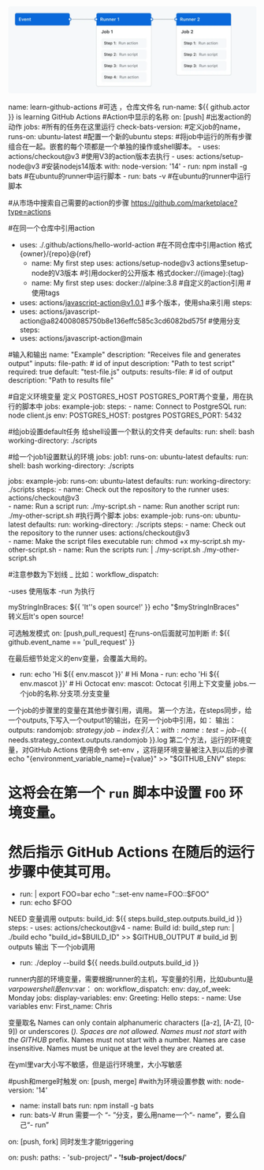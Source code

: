 
![Alt text](overview-actions-simple.webp)

name: learn-github-actions                                #可选 ，仓库文件名
run-name: ${{ github.actor }} is learning GitHub Actions  #Action中显示的名称
on: [push]                                                #出发action的动作
jobs:                                                     #所有的任务在这里运行
  check-bats-version:                                     #定义job的name，
    runs-on: ubuntu-latest                                #配置一个新的ubuntu
    steps:                                                #将job中运行的所有步骤组合在一起。嵌套的每个项都是一个单独的操作或shell脚本。
      - uses: actions/checkout@v3                         #使用V3的action版本去执行
      - uses: actions/setup-node@v3                       #安装nodejs14版本
        with:
          node-version: '14'
      - run: npm install -g bats                          #在ubuntu的runner中运行脚本
      - run: bats -v                                      #在ubuntu的runner中运行脚本

#从市场中搜索自己需要的action的步骤
https://github.com/marketplace?type=actions

#在同一个仓库中引用action
   - uses: ./.github/actions/hello-world-action
#在不同仓库中引用action
 格式{owner}/{repo}@{ref}  
       - name: My first step
        uses: actions/setup-node@v3    actions里setup-node的V3版本
#引用docker的公开版本
 格式docker://{image}:{tag}
       - name: My first step
        uses: docker://alpine:3.8
#自定义的action引用
#使用tags
 - uses: actions/javascript-action@v1.0.1
#多个版本，使用sha来引用
steps:
  - uses: actions/javascript-action@a824008085750b8e136effc585c3cd6082bd575f
#使用分支
steps:
  - uses: actions/javascript-action@main

#输入和输出
name: "Example"
description: "Receives file and generates output"
inputs:
  file-path: # id of input
    description: "Path to test script"
    required: true
    default: "test-file.js"
outputs:
  results-file: # id of output
    description: "Path to results file"

#自定义环境变量
定义   POSTGRES_HOST  POSTGRES_PORT两个变量，用在执行的脚本中
jobs:
  example-job:
      steps:
        - name: Connect to PostgreSQL
          run: node client.js
          env:
            POSTGRES_HOST: postgres
            POSTGRES_PORT: 5432

#给job设置default任务
给shell设置一个默认的文件夹
defaults:
  run:
    shell: bash
    working-directory: ./scripts

#给一个job1设置默认的环境
jobs:
  job1:
    runs-on: ubuntu-latest
    defaults:
      run:
        shell: bash
        working-directory: ./scripts

jobs:
  example-job:
    runs-on: ubuntu-latest
    defaults:
      run:
        working-directory: ./scripts
    steps:
      - name: Check out the repository to the runner
        uses: actions/checkout@v3  
      - name: Run a script
        run: ./my-script.sh
      - name: Run another script
        run: ./my-other-script.sh
#执行两个脚本
jobs:
  example-job:
    runs-on: ubuntu-latest
    defaults:
      run:
        working-directory: ./scripts
    steps:
      - name: Check out the repository to the runner
        uses: actions/checkout@v3  
      - name: Make the script files executable
        run: chmod +x my-script.sh my-other-script.sh
      - name: Run the scripts
        run: |
          ./my-script.sh
          ./my-other-script.sh


#注意参数为下划线 _ 比如：workflow_dispatch: 

-uses 使用版本
-run 为执行

myStringInBraces: ${{ 'It''s open source!' }}
 echo "$myStringInBraces"   
转义后It's open source!

可选触发模式 on: [push,pull_request]
在runs-on后面就可加判断  if: ${{ github.event_name == 'pull_request' }}

在最后细节处定义的env变量，会覆盖大局的。
- run: echo 'Hi ${{ env.mascot }}'  # Hi Mona
      - run: echo 'Hi ${{ env.mascot }}'  # Hi Octocat
        env:
          mascot: Octocat
引用上下文变量
jobs.一个job的名称.分支项.分支变量

一个job的步骤里的变量在其他步骤引用，调用。
第一个方法，在steps同步，给一个outputs,下写入一个output1的输出，在另一个job中引用，如：
输出：    outputs:
        randomjob: ${{ strategy.job-index }}
引入：    with:
          name: test-job-${{ needs.strategy_context.outputs.randomjob }}.log
第二个方法，运行的环境变量，对GitHub Actions 使用命令 set-env ，这将是环境变量被注入到以后的步骤
echo "{environment_variable_name}={value}" >> "$GITHUB_ENV"
steps:
  # 这将会在第一个 `run` 脚本中设置 `FOO` 环境变量。
  # 然后指示 GitHub Actions 在随后的运行步骤中使其可用。
  - run: |
      export FOO=bar
      echo "::set-env name=FOO::$FOO"
  - run: echo $FOO

NEED 变量调用
 outputs:
  build_id: ${{ steps.build_step.outputs.build_id }} 
    steps:
      - uses: actions/checkout@v4
      - name: Build
        id: build_step
        run: |
          ./build
          echo "build_id=$BUILD_ID" >> $GITHUB_OUTPUT  # build_id 到 outputs 输出
下一个job调用
   - run: ./deploy --build ${{ needs.build.outputs.build_id }}
   
runner内部的环境变量，需要根据runner的主机，写变量的引用，比如ubuntu是$var  powershell是env:$var：
on:
  workflow_dispatch:
env:
  day_of_week: Monday 
jobs:
    display-variables:
      env:
        Greeting: Hello
      steps:
        - name: Use variables
          env:
           First_name: Chris

变量取名
Names can only contain alphanumeric characters ([a-z], [A-Z], [0-9]) or underscores (_). Spaces are not allowed.
Names must not start with the GITHUB_ prefix.
Names must not start with a number.
Names are case insensitive.
Names must be unique at the level they are created at.

在yml里var大小写不敏感，但是运行环境里，大小写敏感

#push和merge时触发
on: [push, merge]
#with为环境设置参数
   with:
     node-version: '14'
 - name: install bats
   run: npm install -g bats
 - run: bats-V
#run 需要一个 “- ”分支，要么用name一个“- name”，要么自己“- run”

on: [push, fork] 同时发生才能triggering

on:
  push:
    paths:
      - 'sub-project/**'
      - '!sub-project/docs/**'
